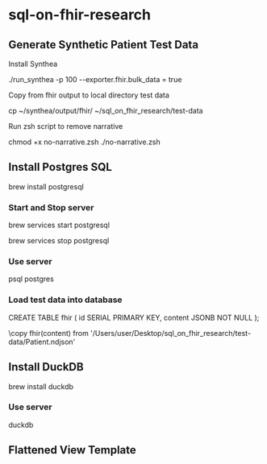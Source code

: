 # sql-on-fhir-research

## Generate Synthetic Patient Test Data

Install Synthea

./run_synthea -p 100 --exporter.fhir.bulk_data = true

Copy from fhir output to local directory test data

cp ~/synthea/output/fhir/ ~/sql_on_fhir_research/test-data

Run zsh script to remove narrative

chmod +x no-narrative.zsh
./no-narrative.zsh

## Install Postgres SQL

brew install postgresql

### Start and Stop server

brew services start postgresql

brew services stop postgresql

### Use server 

psql postgres

### Load test data into database

CREATE TABLE fhir (
  id SERIAL PRIMARY KEY,
  content JSONB NOT NULL
);

\copy fhir(content) from '/Users/user/Desktop/sql_on_fhir_research/test-data/Patient.ndjson'

## Install DuckDB

brew install duckdb

### Use server

duckdb
 
## Flattened View Template